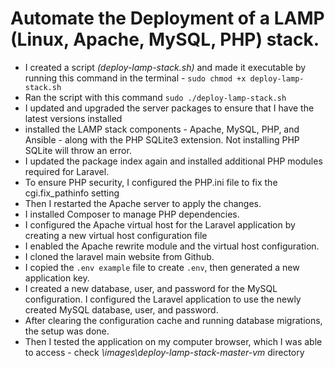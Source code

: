 # Automate the Deployment of a LAMP (Linux, Apache, MySQL, PHP) stack.
- I created a script *(deploy-lamp-stack.sh)* and made it executable by running this command in the terminal - `sudo chmod +x deploy-lamp-stack.sh`
- Ran the script with this command `sudo ./deploy-lamp-stack.sh`
-  I updated and upgraded the server packages to ensure that I have the latest versions installed
- installed the LAMP stack components - Apache, MySQL, PHP, and Ansible - along with the PHP SQLite3 extension. Not installing PHP SQLite will throw an error.
- I updated the package index again and installed additional PHP modules required for Laravel.
- To ensure PHP security, I configured the PHP.ini file to fix the cgi.fix_pathinfo setting
- Then I restarted the Apache server to apply the changes.
- I installed Composer to manage PHP dependencies.
-  I configured the Apache virtual host for the Laravel application by creating a new virtual host configuration file
- I enabled the Apache rewrite module and the virtual host configuration.
- I cloned the laravel main website from Github.
- I copied the `.env example` file to create `.env`, then generated a new application key.
- I created a new database, user, and password for the MySQL configuration. I configured the Laravel application to use the newly created MySQL database, user, and password.
- After clearing the configuration cache and running database migrations, the setup was done.
- Then I tested the application on my computer browser, which I was able to access - check *\images\deploy-lamp-stack-master-vm* directory
